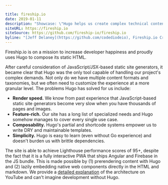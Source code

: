 ```yaml
---

title: fireship.io
date: 2019-01-11
description: "Showcase: \"Hugo helps us create complex technical content that integrates engaging web components\""
siteURL: https://fireship.io
siteSource: https://github.com/fireship-io/fireship.io
byline: "[Jeff Delaney](https://github.com/codediodeio), Fireship.io Creator & Google Developer Expert"
---
```


Fireship.io is on a mission to increase developer happiness and proudly uses Hugo to compose its static HTML. 

After careful consideration of JavaScript/JSX-based static site generators, it became clear that Hugo was the only tool capable of handling our project's complex demands. Not only do we have multiple content formats and taxonomies, but we often need to customize the experience at a more granular level. The problems Hugo has solved for us include:

- **Render speed.** We know from past experience that JavaScript-based static site generators become very slow when you have thousands of pages and images. 
- **Feature-rich.** Our site has a long list of specialized needs and Hugo somehow manages to cover every single use case. 
- **Composability.** Hugo's partial and shortcode systems empower us to write DRY and maintainable templates.  
- **Simplicity.** Hugo is easy to learn (even without Go experience) and doesn't burden us with brittle dependencies. 

The site is able to achieve Lighthouse performance scores of 95+, despite the fact that it is a fully interactive PWA that ships Angular and Firebase in the JS bundle. This is made possible by (1) prerendering content with Hugo and (2) lazily embedding native web components directly in the HTML and markdown. We provide a [detailed explanation](https://youtu.be/gun8OiGtlNc) of the architecture on YouTube and can't imagine development without Hugo. 
